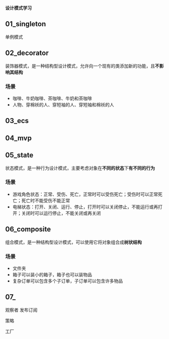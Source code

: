 **设计模式学习**

## 01_singleton
单例模式
## 02_decorator
装饰器模式，是一种结构型设计模式，允许向一个现有的类添加新的功能，且**不影响其结构**
### 场景
- 咖啡、牛奶咖啡、茶咖啡、牛奶和茶咖啡
- 人物、穿棉袄的人、穿短袖的人、穿短袖和棉袄的人
## 03_ecs
## 04_mvp
## 05_state
状态模式，是一种行为设计模式，主要考虑对象在**不同的状态**下**有不同的行为**
### 场景
- 游戏角色状态：正常、受伤、死亡，正常时可以受伤死亡；受伤时可以正常死亡；死亡时不能受伤不能正常
- 电梯状态：打开、关闭、运行、停止，打开时可以关闭停止，不能运行或再打开；关闭时可以运行停止，不能关闭或再关闭
## 06_composite
组合模式，是一种结构型设计模式，可以使用它将对象组合成**树状结构**
### 场景
- 文件夹
- 箱子可以装小的箱子，箱子也可以装物品
- 复杂订单可以包含多个子订单，子订单可以包含许多物品
## 07_


观察者 发布订阅

策略

工厂
